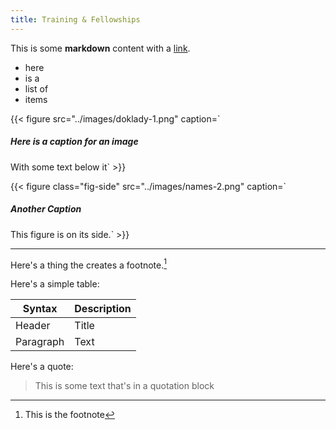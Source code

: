```yaml
---
title: Training & Fellowships
---
```


This is some **markdown** content with a [link]().

* here
* is a 
* list of
* items

{{< figure src="../images/doklady-1.png" caption=`
##### Here is a caption for an image

With some text below it` >}}

{{< figure class="fig-side" src="../images/names-2.png" caption=`
##### Another Caption

This figure is on its side.` >}}

---

Here's a thing the creates a footnote.[^1]

Here's a simple table:

| Syntax      | Description |
| ----------- | ----------- |
| Header      | Title       |
| Paragraph   | Text        |

Here's a quote:

> This is some text that's in a quotation block

[^1]: This is the footnote